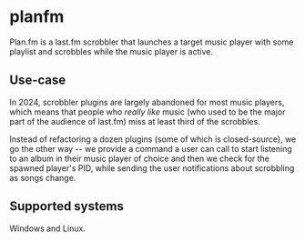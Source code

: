 # planfm
Plan.fm is a last.fm scrobbler that launches a target music player with some playlist and scrobbles while the music player is active.

## Use-case

In 2024, scrobbler plugins are largely abandoned for most music players, which means that people who *really like* music (who used to be the major part of the audience of last.fm) miss at least third of the scrobbles.

Instead of refactoring a dozen plugins (some of which is closed-source), we go the other way -- we provide a command a user can call to start listening to an album in their music player of choice and then we check for the spawned player's PID, while sending the user notifications about scrobbling as songs change.

## Supported systems

Windows and Linux.
